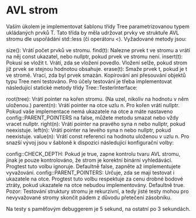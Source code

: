 # AVL strom

Vaším úkolem je implementovat šablonu třídy Tree parametrizovanou typem ukládaných prvků T. Tato třída by měla udržovat prvky ve struktuře AVL stromu dle uspořádání std::less<T> (či operátoru <). Vyžadované metody jsou:

size(): Vrátí počet prvků ve stromu.
find(t): Nalezne prvek t ve stromu a vrátí na něj const ukazatel, nebo nullptr, pokud prvek ve stromu není.
insert(t): Pokusí se vložit t. Vrátí, zda se vložení povedlo. Vložení selže, pokud strom již prvek se stejnou hodnotou obsahuje.
erase(t): Smaže prvek t, pokud je t ve stromě. Vrací, zda byl prvek smazán.
Kopírování ani přesouvání objektů typu Tree není testováno. Pro účely testování je třeba implementovat následující statické metody třídy Tree::TesterInterface:

root(tree): Vrátí pointer na kořen stromu. (Na uzel, nikoliv na hodnotu v něm uloženou.)
parent(n): Vrátí pointer na otce uzlu n. Pro kořen vrátí nullptr. Pokud vaše implementace nemá ukazatele na otce a máte nastaveno config::PARENT_POINTERS na false, můžete metodu smazat nebo vždy vracet nullptr.
right(n): Vrátí pointer na pravého syna n nebo nullptr, pokud neexistuje.
left(n): Vrátí pointer na levého syna n nebo nullptr, pokud neexistuje.
value(n): Vrátí const referenci na hodnotu uloženou v uzlu n.
Pro snazší vývoj jsou v šabloně k dispozici následující konfigurační volby:

config::CHECK_DEPTH: Pokud je true, zapne kontrolu tvaru AVL stromu, jinak je pouze kontrolováno, že strom je korektní binární vyhledávácí. Progtest tuto volbu ignoruje. Defaultně false, zapněte až implementujete vyvažování.
config::PARENT_POINTERS: Určuje, zda se mají testovat i ukazatele na otce. Progtest tuto volbu respektuje za cenu drobné bodové ztráty, pokud ukazatele na otce nebudou implementovány. Defaultně true.
Pozor: Testování struktury stromu je rekurzivní, a tedy jisté testy mohou pro nevyvažované stromy skončit pádem z důvodu přetečení zásobníku.

Na testy s paměťovým debuggerem je 5 sekund, na ostatní po 3 sekundách.

